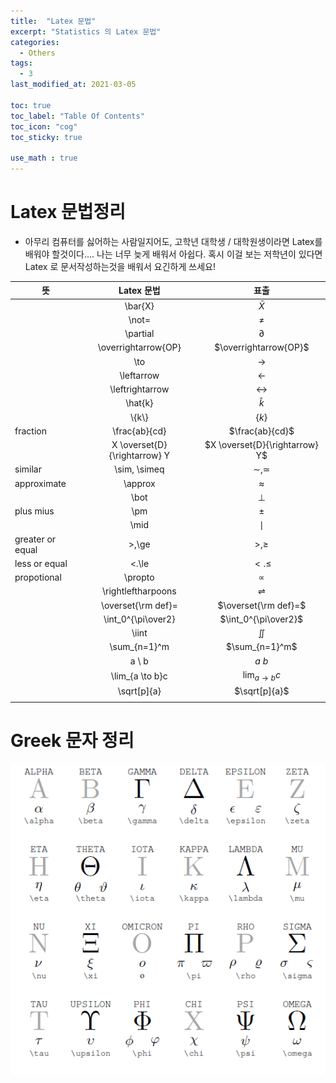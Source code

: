```yaml
---
title:  "Latex 문법"
excerpt: "Statistics 의 Latex 문법"
categories:
  - Others
tags:
  - 3
last_modified_at: 2021-03-05

toc: true
toc_label: "Table Of Contents"
toc_icon: "cog"
toc_sticky: true

use_math : true
---
```




# Latex 문법정리

- 아무리 컴퓨터를 싫어하는 사람일지어도, 고학년 대학생 / 대학원생이라면 Latex를 배워야 할것이다....  나는 너무 늦게 배워서 아쉽다. 혹시 이걸 보는 저학년이 있다면 Latex 로 문서작성하는것을 배워서 요긴하게 쓰세요!

| 뜻               |          Latex 문법          |              표출              |
| ---------------- | :--------------------------: | :----------------------------: |
|                  |           \bar{X}            |           $\bar{X}$            |
|                  |            \not=             |            $\not=$             |
|                  |           \partial           |           $\partial$           |
|                  |     \overrightarrow{OP}      |     $\overrightarrow{OP}$      |
|                  |             \to              |             $\to$              |
|                  |          \leftarrow          |          $\leftarrow$          |
|                  |       \leftrightarrow        |       $\leftrightarrow$        |
|                  |           \hat{k}            |           $\hat{k}$            |
|                  |           \\{k\\}            |            $\{k\}$             |
| fraction         |        \frac{ab}{cd}         |        $\frac{ab}{cd}$         |
|                  | X \overset{D}{\rightarrow} Y | $X \overset{D}{\rightarrow} Y$ |
| similar          |         \sim, \simeq         |         $\sim, \simeq$         |
| approximate      |           \approx            |           $\approx$            |
|                  |             \bot             |             $\bot$             |
| plus mius        |             \pm              |             $\pm$              |
|                  |            \\mid             |             $\mid$             |
| greater or equal |            >,\ge             |            $>,\ge$             |
| less or equal    |            <.\le             |            $<.\le$             |
| propotional      |           \propto            |           $\propto$            |
|                  |      \rightleftharpoons      |      $\rightleftharpoons$      |
|                  |      \overset{\rm def}=      |      $\overset{\rm def}=$      |
|                  |      \int_0^{\pi\over2}      |      $\int_0^{\pi\over2}$      |
|                  |            \iint             |            $\iint$             |
|                  |         \sum_{n=1}^m         |         $\sum_{n=1}^m$         |
|                  |            a \ b             |            $a \ b$             |
|                  |       \lim_{a \to b}c        |       $\lim_{a \to b}c$        |
|                  |         \sqrt[p]{a}          |         $\sqrt[p]{a}$          |
|                  |                              |                                |



# Greek 문자 정리

![png](/assets/images/{Others}/7_1.png)